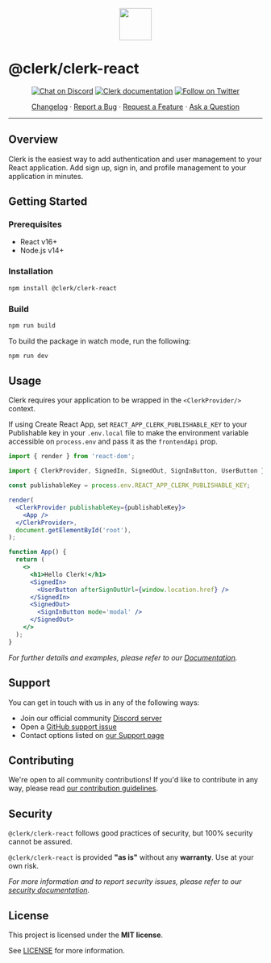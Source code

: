 <p align="center">
  <a href="https://clerk.dev?utm_source=github&utm_medium=clerk_react" target="_blank" rel="noopener noreferrer">
    <img src="https://images.clerk.dev/static/logo-light-mode-400x400.png" height="64">
  </a>
  <br />
</p>

# @clerk/clerk-react

<div align="center">

[![Chat on Discord](https://img.shields.io/discord/856971667393609759.svg?logo=discord)](https://discord.com/invite/b5rXHjAg7A)
[![Clerk documentation](https://img.shields.io/badge/documentation-clerk-green.svg)](https://clerk.dev/docs?utm_source=github&utm_medium=clerk_react)
[![Follow on Twitter](https://img.shields.io/twitter/follow/ClerkDev?style=social)](https://twitter.com/intent/follow?screen_name=ClerkDev)

[Changelog](https://github.com/clerkinc/javascript/blob/main/packages/react/CHANGELOG.md)
·
[Report a Bug](https://github.com/clerkinc/javascript/issues/new?assignees=&labels=bug&template=bug_report.md&title=Bug%3A+)
·
[Request a Feature](https://github.com/clerkinc/javascript/issues/new?assignees=&labels=enhancement&template=feature_request.md&title=Feature%3A+)
·
[Ask a Question](https://github.com/clerkinc/javascript/issues/new?assignees=&labels=question&template=ask_a_question.md&title=Support%3A+)

</div>

---

## Overview

Clerk is the easiest way to add authentication and user management to your React application. Add sign up, sign in, and profile management to your application in minutes.

## Getting Started

### Prerequisites

- React v16+
- Node.js v14+

### Installation

```sh
npm install @clerk/clerk-react
```

### Build

```sh
npm run build
```

To build the package in watch mode, run the following:

```sh
npm run dev
```

## Usage

Clerk requires your application to be wrapped in the `<ClerkProvider/>` context.

If using Create React App, set `REACT_APP_CLERK_PUBLISHABLE_KEY` to your Publishable key in your `.env.local` file to make the environment variable accessible on `process.env` and pass it as the `frontendApi` prop.

```jsx
import { render } from 'react-dom';

import { ClerkProvider, SignedIn, SignedOut, SignInButton, UserButton } from '@clerk/clerk-react';

const publishableKey = process.env.REACT_APP_CLERK_PUBLISHABLE_KEY;

render(
  <ClerkProvider publishableKey={publishableKey}>
    <App />
  </ClerkProvider>,
  document.getElementById('root'),
);

function App() {
  return (
    <>
      <h1>Hello Clerk!</h1>
      <SignedIn>
        <UserButton afterSignOutUrl={window.location.href} />
      </SignedIn>
      <SignedOut>
        <SignInButton mode='modal' />
      </SignedOut>
    </>
  );
}
```

_For further details and examples, please refer to our [Documentation](https://clerk.dev/docs?utm_source=github&utm_medium=clerk_react)._

## Support

You can get in touch with us in any of the following ways:

- Join our official community [Discord server](https://discord.com/invite/b5rXHjAg7A)
- Open a [GitHub support issue](https://github.com/clerkinc/javascript/issues/new?assignees=&labels=question&template=ask_a_question.md&title=Support%3A+)
- Contact options listed on [our Support page](https://clerk.dev/support?utm_source=github&utm_medium=clerk_react)

## Contributing

We're open to all community contributions! If you'd like to contribute in any way, please read [our contribution guidelines](https://github.com/clerkinc/javascript/blob/main/packages/react/docs/CONTRIBUTING.md).

## Security

`@clerk/clerk-react` follows good practices of security, but 100% security cannot be assured.

`@clerk/clerk-react` is provided **"as is"** without any **warranty**. Use at your own risk.

_For more information and to report security issues, please refer to our [security documentation](https://github.com/clerkinc/javascript/blob/main/packages/react/docs/SECURITY.md)._

## License

This project is licensed under the **MIT license**.

See [LICENSE](https://github.com/clerkinc/javascript/blob/main/packages/react/LICENSE) for more information.
